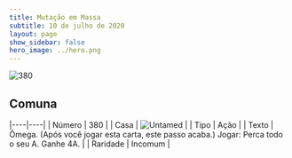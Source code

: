 ```yaml
---
title: Mutação em Massa
subtitle: 10 de julho de 2020
layout: page
show_sidebar: false
hero_image: ../hero.png
---
```


![380](https://cdn.keyforgegame.com/media/card_front/pt/479_380_VRV63277QR2W_pt.png)

## Comuna

|----|----|
| Número | 380 |
| Casa | ![Untamed](https://archonarcana.com/images/thumb/b/bd/Untamed.png/22px-Untamed.png "Indomados") |
| Tipo | Ação |
| Texto | Ômega. (Após você jogar esta carta, este passo acaba.)  Jogar: Perca todo o seu A. Ganhe 4A. |
| Raridade | Incomum |
